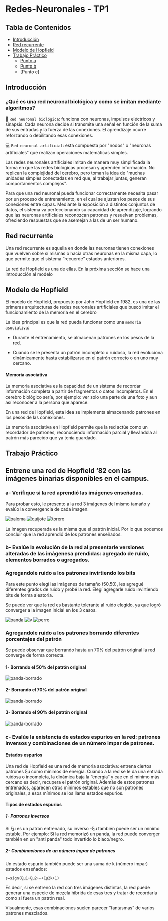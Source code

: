 # Redes-Neuronales - TP1

## Tabla de Contenidos
- [Introducción](#Introducción)
- [Red recurrente](#Red-recurrente)
- [Modelo de Hopfield](#Modelo-de-Holpfield)
- [Trabajo Práctico](#Trabajo-Práctico)
    - [Punto a](#a--verifique-si-la-red-aprendió-las-imágenes-enseñadas)
    - [Punto b](#b--evalúe-la-evolución-de-la-red-al-presentarle-versiones-alteradas-de-las-imágenesa-prendidas-agregado-de-ruido-elementos-borrados-o-agregados)
    - [Punto c]


## Introducción
### ¿Qué es una red neuronal biológica y como se imitan mediante algoritmos?
🧠 `Red neuronal biológica`: funciona con neuronas, impulsos eléctricos y sinapsis. Cada neurona decide si transmite una señal en función de la suma de sus entradas y la fuerza de las conexiones. El aprendizaje ocurre reforzando o debilitando esas conexiones.

💻 `Red neuronal artificial`: está compuesta por "nodos" o "neuronas artificiales" que realizan operaciones matemáticas simples.

Las redes neuronales artificiales imitan de manera muy simplificada la forma en que las redes biológicas procesan y aprenden información. No replican la complejidad del cerebro, pero toman la idea de "muchas unidades simples conectadas en red que, al trabajar juntas, generan comportamientos complejos".

Para que una red neuronal pueda funcionar correctamente necesita pasar por un proceso de entrenamiento, en el cual se ajustan los pesos de sus conexiones entre capas. Mediante la exposición a distintos conjuntos de datos, el sistema va perfeccionando su capacidad de aprendizaje, logrando que las neuronas artificiales reconozcan patrones y resuelvan problemas, ofreciendo respuestas que se asemejan a las de un ser humano.

## Red recurrente
Una red recurrente es aquella en donde las neuronas tienen conexiones que vuelven sobre sí mismas o hacia otras neuronas en la misma capa, lo que permite que el sistema “recuerde” estados anteriores.

La red de Hopfield es una de ellas. En la próxima sección se hace una introducción al modelo

## Modelo de Hopfield
El modelo de Hopfield, propuesto por John Hopfield en 1982, es una de las primeras arquitecturas de redes neuronales artificiales que buscó imitar el funcionamiento de la memoria en el cerebro

La idea principal es que la red pueda funcionar como una `memoria asociativa`:
- Durante el entrenamiento, se almacenan patrones en los pesos de la red.

- Cuando se le presenta un patrón incompleto o ruidoso, la red evoluciona dinámicamente hasta estabilizarse en el patrón correcto o en uno muy cercano.

#### Memoria asociativa
La memoria asociativa es la capacidad de un sistema de recordar información completa a partir de fragmentos o datos incompletos.
En el cerebro biológico sería, por ejemplo: ver solo una parte de una foto y aun así reconocer a la persona que aparece.

En una red de Hopfield, esta idea se implementa almacenando patrones en los pesos de las conexiones.

La memoria asociativa en Hopfield permite que la red actúe como un recordador de patrones, reconociendo información parcial y llevándola al patrón más parecido que ya tenía guardado.

## Trabajo Práctico
## Entrene una red de Hopfield ‘82 con las imágenes binarias disponibles en el campus.
### a- Verifique si la red aprendió las imágenes enseñadas.
Para probar esto, le presento a la red 3 imágenes del mismo tamaño y evalúo la convergencia de cada imagen.

![paloma](paloma-entrenamiento.png)
![quijote](quijote-entrenamiento.png)
![torero](torero-entrenamiento.png)

La imagen recuperada es la misma que el patrón inicial. Por lo que podemos concluir que la red aprendió de los patrones enseñados.

### b- Evalúe la evolución de la red al presentarle versiones alteradas de las imágenesa prendidas: agregado de ruido, elementos borrados o agregados.

### Agregandole ruido a los patrones invirtiendo los bits
Para este punto elegí las imágenes de tamaño (50,50), les agregué diferentes grados de ruido y probé la red.
Elegí agregarle ruido invirtiendo bits de forma aleatoria.

Se puede ver que la red es bastante tolerante al ruido elegido, ya que logró converger a la imagen inicial en los 3 casos.

![panda](panda-con-ruido.png)
![v](v-con-ruido.png)
![perro](perro-con-ruido.png)



### Agregandole ruido a los patrones borrando diferentes porcentajes del patrón

Se puede observar que borrando hasta un 70% del patrón original la red converge de forma correcta.


#### 1- Borrando el 50% del patrón original
![panda-borrado](panda-borrado-50.png)

#### 2- Borrando el 70% del patrón original
![panda-borrado](panda-borrado-70.png)

#### 3- Borrando el 90% del patrón original
![panda-borrado](panda-borrado-90.png)

### c- Evalúe la existencia de estados espurios en la red: patrones inversos y combinaciones de un número impar de patrones.
#### Estados espurios

Una red de Hopfield es una red de memoria asociativa: entrena ciertos patrones ξμ como mínimos de energía.
Cuando a la red se le da una entrada ruidosa o incompleta, la dinámica baja la “energía” y cae en el mínimo más cercano es decir, recupera el patrón original.
Además de estos patrones entrenados, aparecen otros mínimos estables que no son patrones originales, a esos mínimos se los llama estados espurios.

#### Tipos de estados espurios
##### 1- Patrones inversos
Si ξμ es un patrón entrenado, su inverso -ξμ también puede ser un mínimo estable.
Por ejemplo: Si la red memorizó un panda, la red puede converger también en un "anti panda" todo invertido lo blaco/negro.
##### 2- Combinaciones de un número impar de patrones
Un estado espurio también puede ser una suma de k (número impar) estados enseñados:

`s=sign(ξμ1​+ξμ2​+⋯+ξμ2k+1​)`

Es decir, si se entrenó la red con tres imágenes distintas, la red puede generar una especie de mezcla híbrida de esas tres y tratar de recordarla como si fuera un patrón real.

Visualmente, esas combinaciones suelen parecer “fantasmas” de varios patrones mezclados.







